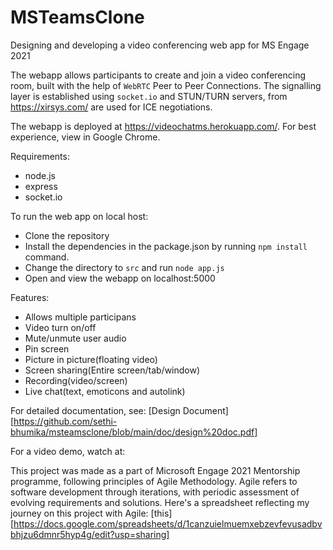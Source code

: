 # MSTeamsClone

Designing and developing a video conferencing web app for MS Engage 2021

The webapp allows participants to create and join a video conferencing room, built with the help of `WebRTC` Peer to Peer Connections. The signalling layer is established using `socket.io` and STUN/TURN servers, from https://xirsys.com/ are used for ICE negotiations.

The webapp is deployed at https://videochatms.herokuapp.com/. For best experience, view in Google Chrome.

Requirements:

- node.js
- express
- socket.io

To run the web app on local host:

- Clone the repository
- Install the dependencies in the package.json by running `npm install` command.
- Change the directory to `src` and run `node app.js`
- Open and view the webapp on localhost:5000

Features:

- Allows multiple participans
- Video turn on/off
- Mute/unmute user audio
- Pin screen
- Picture in picture(floating video)
- Screen sharing(Entire screen/tab/window)
- Recording(video/screen)
- Live chat(text, emoticons and autolink)

For detailed documentation, see: [Design Document][https://github.com/sethi-bhumika/msteamsclone/blob/main/doc/design%20doc.pdf]

For a video demo, watch at:

This project was made as a part of Microsoft Engage 2021 Mentorship programme, following principles of Agile Methodology. Agile refers to software development through iterations, with periodic assessment of evolving requirements and solutions. Here's a spreadsheet reflecting my journey on this project with Agile: [this][https://docs.google.com/spreadsheets/d/1canzuielmuemxebzevfevusadbvbhjzu6dmnr5hyp4g/edit?usp=sharing]
